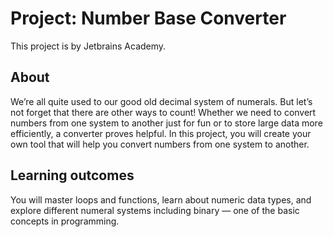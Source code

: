 # Project: Number Base Converter

This project is by Jetbrains Academy.

## About

We’re all quite used to our good old decimal system of numerals. But let’s not forget that there are other ways to
count! Whether we need to convert numbers from one system to another just for fun or to store large data more
efficiently, a converter proves helpful. In this project, you will create your own tool that will help you convert
numbers from one system to another.

## Learning outcomes

You will master loops and functions, learn about numeric data types, and explore different numeral systems including
binary — one of the basic concepts in programming.
